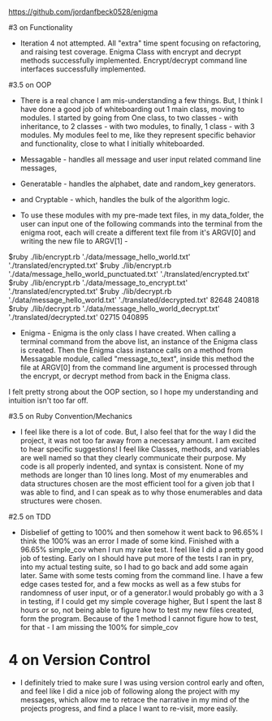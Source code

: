 
https://github.com/jordanfbeck0528/enigma


#3 on Functionality

- Iteration 4 not attempted. All "extra" time spent focusing on refactoring,
 and raising test coverage. Enigma Class with encrypt and decrypt methods successfully
 implemented. Encrypt/decrypt command line interfaces successfully implemented.

#3.5 on OOP

- There is a real chance I am mis-understanding a few things. But, I think I have done
 a good job of whiteboarding out 1 main class, moving to modules. I started by going from One class, to two classes - with inheritance, to 2 classes -  with two modules, to finally, 1 class - with 3 modules. My modules feel to me, like they represent specific behavior and functionality, close to what I initially whiteboarded.

 - Messagable - handles all message and user
 input related command line messages,
 - Generatable - handles the alphabet, date and random_key generators.
 - and Cryptable - which, handles the bulk of the algorithm logic.

 - To use these modules with my pre-made text files, in my data_folder, the user can input one of the following commands into the terminal from the enigma root, each will create a different text file from it's ARGV[0] and writing the new file to ARGV[1]  -

 $ruby ./lib/encrypt.rb './data/message_hello_world.txt' './translated/encrypted.txt'
 $ruby ./lib/encrypt.rb './data/message_hello_world_punctuated.txt' './translated/encrypted.txt'
 $ruby ./lib/encrypt.rb './data/message_to_encrypt.txt' './translated/encrypted.txt'
 $ruby ./lib/decrypt.rb './data/message_hello_world.txt' './translated/decrypted.txt' 82648 240818
 $ruby ./lib/decrypt.rb './data/message_hello_world_decrypt.txt' './translated/decrypted.txt' 02715 040895

 - Enigma - Enigma is the only class I have created. When calling a terminal command from the above list, an instance of the Enigma class is created. Then the Enigma class instance calls on a method from Messagable module, called "message_to_text", inside this method the file at ARGV[0] from the command line argument is processed through the encrypt, or decrypt method from back in the Enigma class.

 I felt pretty strong about the OOP section, so I hope my understanding and intuition isn't too far off.

#3.5 on Ruby Convention/Mechanics

- I feel like there is a lot of code. But, I also feel that for the way I did the project, it was not too far away from a necessary amount. I am excited to hear specific suggestions! I feel like Classes, methods, and variables are well named so that they clearly communicate their purpose. My code is all properly indented, and syntax is consistent. None of my methods are longer than 10 lines long. Most of my enumerables and data structures chosen are the most efficient tool for a given job that I was able to find, and I can speak as to why those enumerables and data structures were chosen.

#2.5 on TDD

- Disbelief of getting to 100% and then somehow it went back to 96.65% I think the 100% was an error I made of some kind. Finished with a 96.65% simple_cov when I run my rake test. I feel like I did a pretty good job of testing. Early on I should have put more of the tests I ran in pry, into my actual testing suite, so I had to go back and add some again later. Same with some tests coming from the command line. I have a few edge cases tested for, and a few mocks as well as a few stubs for randomness of user input, or of a generator.I would probably go with a 3 in testing, if I could get my simple coverage higher, But I spent the last 8 hours or so, not being able to figure how to test my new files created, form the program. Because of the 1 method I cannot figure how to test, for that - I am missing the 100% for simple_cov

# 4 on Version Control

- I definitely tried to make sure I was using version control early and often, and feel like I did a nice job of following along the project with my messages, which allow me to retrace the narrative in my mind of the projects progress, and find a place I want to re-visit, more easily.
